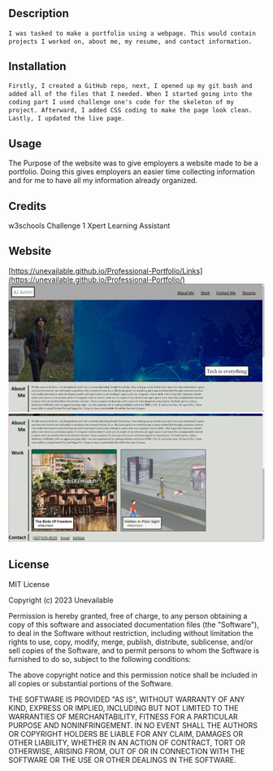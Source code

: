 # <Horiseon>

## Description

    I was tasked to make a portfolio using a webpage. This would contain projects I worked on, about me, my resume, and contact information.

## Installation
    Firstly, I created a GitHub repo, next, I opened up my git bash and added all of the files that I needed. When I started going into the coding part I used challenge one's code for the skeleton of my project. Afterward, I added CSS coding to make the page look clean. Lastly, I updated the live page.

## Usage

The Purpose of the website was to give employers a website made to be a portfolio. Doing this gives employers an easier time collecting information and for me to have all my information already organized.

## Credits

w3schools
Challenge 1
Xpert Learning Assistant 

## Website 
[https://unevailable.github.io/Professional-Portfolio/Links](https://unevailable.github.io/Professional-Portfolio/)
![Preview of the Website](./assets/images/Porfolio1.PNG)
![Preview of the Website](./assets/images/portfolio2.PNG)


## License

MIT License

Copyright (c) 2023 Unevailable

Permission is hereby granted, free of charge, to any person obtaining a copy
of this software and associated documentation files (the "Software"), to deal
in the Software without restriction, including without limitation the rights
to use, copy, modify, merge, publish, distribute, sublicense, and/or sell
copies of the Software, and to permit persons to whom the Software is
furnished to do so, subject to the following conditions:

The above copyright notice and this permission notice shall be included in all
copies or substantial portions of the Software.

THE SOFTWARE IS PROVIDED "AS IS", WITHOUT WARRANTY OF ANY KIND, EXPRESS OR
IMPLIED, INCLUDING BUT NOT LIMITED TO THE WARRANTIES OF MERCHANTABILITY,
FITNESS FOR A PARTICULAR PURPOSE AND NONINFRINGEMENT. IN NO EVENT SHALL THE
AUTHORS OR COPYRIGHT HOLDERS BE LIABLE FOR ANY CLAIM, DAMAGES OR OTHER
LIABILITY, WHETHER IN AN ACTION OF CONTRACT, TORT OR OTHERWISE, ARISING FROM,
OUT OF OR IN CONNECTION WITH THE SOFTWARE OR THE USE OR OTHER DEALINGS IN THE
SOFTWARE.
